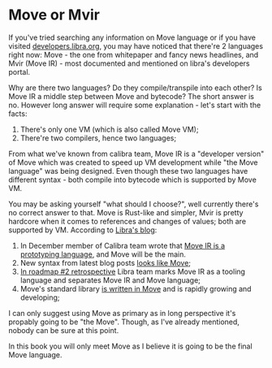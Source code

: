 # Move or Mvir

If you've tried searching any information on Move language or if you have visited [developers.libra.org](https://developers.libra.org), you may have noticed that there're 2 languages right now: Move - the one from whitepaper and fancy news headlines, and Mvir (Move IR) - most documented and mentioned on libra's developers portal.

Why are there two languages? Do they compile/transpile into each other? Is Move IR a middle step between Move and bytecode? The short answer is no. However long answer will require some explanation - let's start with the facts:

1. There's only one VM (which is also called Move VM);
2. There're two compilers, hence two languages;

From what we've known from calibra team, Move IR is a "developer version" of Move which was created to speed up VM development while "the Move language" was being designed. Even though these two languages have different syntax - both compile into bytecode which is supported by Move VM.

You may be asking yourself "what should I choose?", well currently there's no correct answer to that. Move is Rust-like and simpler, Mvir is pretty hardcore when it comes to references and changes of values; both are supported by VM. According to [Libra's blog](https://developers.libra.org/blog/):

1. In December member of Calibra team wrote that [Move IR is a prototyping language](https://community.libra.org/t/on-move-and-ir/2260/2), and Move will be the main.
2. New syntax from latest blog posts [looks like Move](https://libra.org/en-US/blog/how-to-use-the-end-to-end-tests-framework-in-move/);
3. [In roadmap #2 retrospective](https://libra.org/en-US/blog/libra-core-roadmap-3/) Libra team marks Move IR as a tooling language and separates Move IR and Move language;
4. Move's standard library [is written in Move](https://github.com/libra/libra/tree/master/language/stdlib/modules) and is rapidly growing and developing;

I can only suggest using Move as primary as in long perspective it's propably going to be "the Move". Though, as I've already mentioned, nobody can be sure at this point.

In this book you will only meet Move as I believe it is going to be the final Move language.

